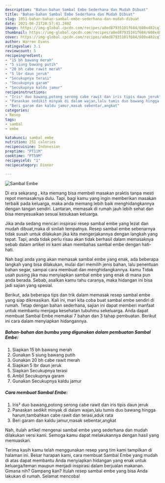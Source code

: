 ```yaml
---
description: "Bahan-bahan Sambal Embe Sederhana dan Mudah Dibuat"
title: "Bahan-bahan Sambal Embe Sederhana dan Mudah Dibuat"
slug: 1051-bahan-bahan-sambal-embe-sederhana-dan-mudah-dibuat
date: 2021-06-21T20:57:41.240Z
image: https://img-global.cpcdn.com/recipes/a8ed87935101f684/680x482cq70/sambal-embe-foto-resep-utama.jpg
thumbnail: https://img-global.cpcdn.com/recipes/a8ed87935101f684/680x482cq70/sambal-embe-foto-resep-utama.jpg
cover: https://img-global.cpcdn.com/recipes/a8ed87935101f684/680x482cq70/sambal-embe-foto-resep-utama.jpg
author: Warren Evans
ratingvalue: 3.1
reviewcount: 5
recipeingredient:
- "15 bh bawang merah"
- "5 siung bawang putih"
- "20 bh cabe rawit merah"
- "5 lbr daun jeruk"
- "Secukupnya terasi"
- "Secukupnya garam"
- "Secukupnya kaldu jamur"
recipeinstructions:
- "Iris² duo bawang,potong serong cabe rawit dan iris tipis daun jeruk"
- "Panaskan sedikit minyak di dalam wajan,lalu tumis duo bawang hingga harum,tambahkan cabe rawit dan terasi,aduk rata"
- "Beri garam dan kaldu jamur,masak sebentar,angkat"
categories:
- Resep
tags:
- sambal
- embe

katakunci: sambal embe 
nutrition: 251 calories
recipecuisine: Indonesian
preptime: "PT11M"
cooktime: "PT59M"
recipeyield: "1"
recipecategory: Dinner

---
```



![Sambal Embe](https://img-global.cpcdn.com/recipes/a8ed87935101f684/680x482cq70/sambal-embe-foto-resep-utama.jpg)

Di era  sekarang , kita memang bisa membeli masakan praktis tanpa mesti repot memasaknya dulu. Tapi, bagi kamu yang ingin memberikan masakan terbaik pada keluarga, maka anda memang lebih baik menghidangkannya dengan tangan sendiri. Lantaran, memasak di rumah jauh lebih sehat dan bisa menyesuaikan sesuai kesukaan keluarga.

Jika anda sedang mencari inspirasi resep sambal embe yang lezat dan mudah dibuat,maka di sinilah tempatnya. Resep sambal embe  sebenarnya tidak susah untuk dilakukan jika kita mengerjakannya dengan langkah yang tepat. Tapi, anda tidak perlu risau akan tidak berhasil dalam memasaknya 
sebab dalam artikel ini kami akan membahas sambal embe dengan hati-hati.  



Nah bagi anda yang akan memasak sambal embe yang enak, ada beberapa langkah yang bisa dilakukan, mulai dari memilih jenis bahan, lalu penentuan bahan segar, sampai cara membuat dan menghidangkannya. kamu Tidak usah pusing jika mau menyiapkan sambal embe yang enak di mana pun anda berada. Sebab, asalkan kamu  tahu caranya, maka hidangan ini bisa jadi sajian yang spesial.

Berikut, ada beberapa tips dan trik dalam memasak resep sambal embe yang siap dikreasikan. Kali ini, mari kita coba buat sambal embe sendiri di rumah. Tetap dengan bahan sederhana, sajian ini dapat memberi manfaat untuk membantu menjaga kesehatan tubuhmu sekeluarga. Anda dapat membuat Sambal Embe memakai 7 bahan dan 3 tahap pembuatan. Berikut ini cara dalam menyiapkan hidangannya.

<!--inarticleads1-->

##### Bahan-bahan dan bumbu yang digunakan dalam pembuatan Sambal Embe:

1. Siapkan 15 bh bawang merah
1. Gunakan 5 siung bawang putih
1. Gunakan 20 bh cabe rawit merah
1. Siapkan 5 lbr daun jeruk
1. Siapkan Secukupnya terasi
1. Ambil Secukupnya garam
1. Gunakan Secukupnya kaldu jamur




<!--inarticleads2-->

##### Cara membuat Sambal Embe:

1. Iris² duo bawang,potong serong cabe rawit dan iris tipis daun jeruk
1. Panaskan sedikit minyak di dalam wajan,lalu tumis duo bawang hingga harum,tambahkan cabe rawit dan terasi,aduk rata
1. Beri garam dan kaldu jamur,masak sebentar,angkat




Nah, itulah artikel mengenai  sambal embe  yang sederhana dan mudah dilakukan versi kami. Semoga kamu dapat melakukannya dengan hasil yang memuaskan. 

Terima kasih kamu telah menggunakan resep yang tim kami tampilkan di halaman ini. Besar harapan kami, cara membuat  Sambal Embe yang mudah di atas dapat membantu Anda menyiapkan hidangan yang enak untuk keluarga/teman maupun menjadi inspirasi dalam berjualan makanan. Gimana nih? Gampang kan? Itulah resep sambal embe yang bisa Anda lakukan di rumah. Selamat mencoba!

